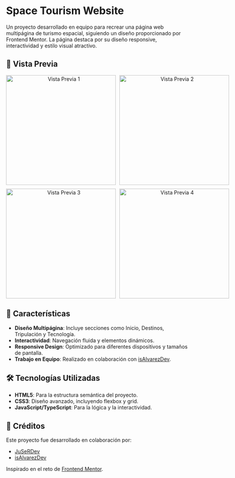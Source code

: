 # Space Tourism Website

Un proyecto desarrollado en equipo para recrear una página web multipágina de turismo espacial, siguiendo un diseño proporcionado por Frontend Mentor. La página destaca por su diseño responsive, interactividad y estilo visual atractivo.

## 📸 Vista Previa

<div align="center">
  <div style="display: grid; grid-template-columns: 1fr 1fr; gap: 10px;">
    <img src="https://res.cloudinary.com/dz209s6jk/image/upload/v1634565177/Challenges/wudjsbv8g93aarlhvbud.jpg" alt="Vista Previa 1" width="300">
    <img src="https://res.cloudinary.com/dz209s6jk/image/upload/v1634565245/Challenges/otxqfcwb0xld91krqbl6.jpg" alt="Vista Previa 2" width="300">
    <img src="https://res.cloudinary.com/dz209s6jk/image/upload/v1634565290/Challenges/pwidi1rirf5j3dkym6p2.jpg" alt="Vista Previa 3" width="300">
    <img src="https://res.cloudinary.com/dz209s6jk/image/upload/v1634565360/Challenges/oushwkvcii8mm954xdlj.jpg" alt="Vista Previa 4" width="300">
  </div>
</div>

## 🌟 Características

- **Diseño Multipágina**: Incluye secciones como Inicio, Destinos, Tripulación y Tecnología.  
- **Interactividad**: Navegación fluida y elementos dinámicos.  
- **Responsive Design**: Optimizado para diferentes dispositivos y tamaños de pantalla.  
- **Trabajo en Equipo**: Realizado en colaboración con [isAlvarezDev](https://github.com/isAlvarezDev).

## 🛠️ Tecnologías Utilizadas

- **HTML5**: Para la estructura semántica del proyecto.  
- **CSS3**: Diseño avanzado, incluyendo flexbox y grid.  
- **JavaScript/TypeScript**: Para la lógica y la interactividad.

## 📜 Créditos

Este proyecto fue desarrollado en colaboración por:  
- [JuSeRDev](https://github.com/JuSeRDev)  
- [isAlvarezDev](https://github.com/isAlvarezDev)  

Inspirado en el reto de [Frontend Mentor](https://www.frontendmentor.io/challenges/space-tourism-multipage-website-gRWj1URZ3).
